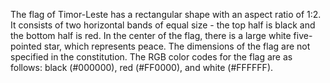 The flag of Timor-Leste has a rectangular shape with an aspect ratio of 1:2. It consists of two horizontal bands of equal size - the top half is black and the bottom half is red. In the center of the flag, there is a large white five-pointed star, which represents peace. The dimensions of the flag are not specified in the constitution. The RGB color codes for the flag are as follows: black (#000000), red (#FF0000), and white (#FFFFFF).